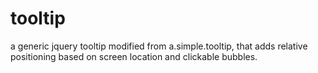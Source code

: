 tooltip
=======

a generic jquery tooltip modified from a.simple.tooltip, that adds relative positioning based on screen location and clickable bubbles.
